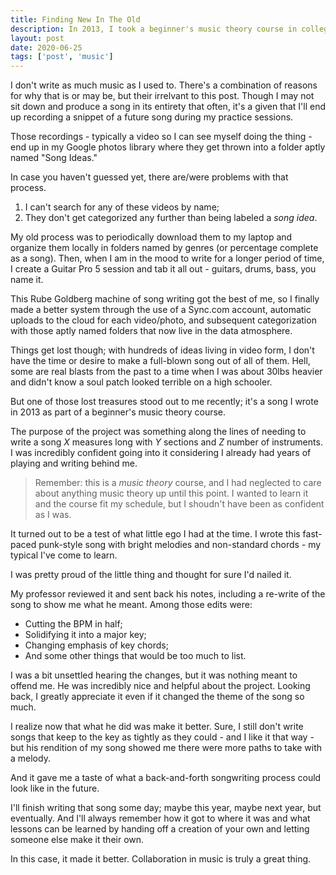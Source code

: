 ```yaml
---
title: Finding New In The Old
description: In 2013, I took a beginner's music theory course in college. Seven years later, I dug up the song in its digital form and gave it new life.
layout: post
date: 2020-06-25
tags: ['post', 'music']
---
```

I don't write as much music as I used to. There's a combination of reasons for why that is or may be, but their irrelvant to this post. Though I may not sit down and produce a song in its entirety that often, it's a given that I'll end up recording a snippet of a future song during my practice sessions.

Those recordings - typically a video so I can see myself doing the thing - end up in my Google photos library where they get thrown into a folder aptly named "Song Ideas."

In case you haven't guessed yet, there are/were problems with that process.
1. I can't search for any of these videos by name;
2. They don't get categorized any further than being labeled a _song idea_.

My old process was to periodically download them to my laptop and organize them locally in folders named by genres (or percentage complete as a song). Then, when I am in the mood to write for a longer period of time, I create a Guitar Pro 5 session and tab it all out - guitars, drums, bass, you name it.

This Rube Goldberg machine of song writing got the best of me, so I finally made a better system through the use of a Sync.com account, automatic uploads to the cloud for each video/photo, and subsequent categorization with those aptly named folders that now live in the data atmosphere.

Things get lost though; with hundreds of ideas living in video form, I don't have the time or desire to make a full-blown song out of all of them. Hell, some are real blasts from the past to a time when I was about 30lbs heavier and didn't know a soul patch looked terrible on a high schooler.

But one of those lost treasures stood out to me recently; it's a song I wrote in 2013 as part of a beginner's music theory course.

The purpose of the project was something along the lines of needing to write a song _X_ measures long with _Y_ sections and _Z_ number of instruments. I was incredibly confident going into it considering I already had years of playing and writing behind me.

> Remember: this is a _music theory_ course, and I had neglected to care about anything music theory up until this point. I wanted to learn it and the course fit my schedule, but I shoudn't have been as confident as I was.

It turned out to be a test of what little ego I had at the time. I wrote this fast-paced punk-style song with bright melodies and non-standard chords - my typical I've come to learn.

I was pretty proud of the little thing and thought for sure I'd nailed it.

My professor reviewed it and sent back his notes, including a re-write of the song to show me what he meant. Among those edits were:
* Cutting the BPM in half;
* Solidifying it into a major key;
* Changing emphasis of key chords;
* And some other things that would be too much to list.

I was a bit unsettled hearing the changes, but it was nothing meant to offend me. He was incredibly nice and helpful about the project. Looking back, I greatly appreciate it even if it changed the theme of the song so much.

I realize now that what he did was make it better. Sure, I still don't write songs that keep to the key as tightly as they could - and I like it that way - but his rendition of my song showed me there were more paths to take with a melody.

And it gave me a taste of what a back-and-forth songwriting process could look like in the future.

I'll finish writing that song some day; maybe this year, maybe next year, but eventually. And I'll always remember how it got to where it was and what lessons can be learned by handing off a creation of your own and letting someone else make it their own.

In this case, it made it better. Collaboration in music is truly a great thing.
